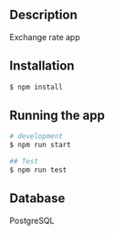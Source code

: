 ## Description
Exchange rate app

## Installation

```bash
$ npm install
```

## Running the app

```bash
# development
$ npm run start

## Test
$ npm run test

```
## Database
PostgreSQL
